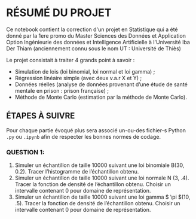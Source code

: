 # RÉSUMÉ DU PROJET

Ce notebook contient la correction d'un projet en Statistique qui a été donné par la 1ere promo du Master Sciences des Données et Application Option Ingénieurie des données et Intelligence Artificielle à l'Université Iba Der Thiam (anciennement connu sous le nom UT : Université de Thiès)

Le projet consistait à traiter 4 grands point à savoir :
  - Simulation de lois (loi binomial, loi normal et loi gamma) ;
  - Régression linéaire simple (avec deux v.a.r X et Y) ;
  - Données réelles (analyse de données provenant d’une étude de santé mentale en
prison : prison française) ;
  - Méthode de Monte Carlo (estimation par la méthode de Monte Carlo).


## ÉTAPES À SUIVRE

Pour chaque partie évoqué plus sera associé un-ou-des fichier-s Python `.py` ou `.ipynb` afin de respecter les bonnes normes de codage.

### QUESTION 1:
1.  Simuler un échantillon de taille 10000 suivant une loi binomiale B(30, 0.2). Tracer l’histogramme de l’échantillon obtenu.
2.  Simuler un échantillon de taille 10000 suivant une loi normale N (3, .4). Tracer la fonction de densité de l’échantillon obtenu. Choisir un intervalle contenant 0 pour domaine de représentation.
3.  Simuler un échantillon de taille 10000 suivant une loi gamma $ \pi $(10, .5). Tracer la fonction de densité de l’échantillon obtenu. Choisir un intervalle contenant 0 pour domaine de représentation.
